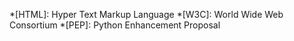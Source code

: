 *[HTML]: Hyper Text Markup Language
*[W3C]: World Wide Web Consortium
*[PEP]: Python Enhancement Proposal
